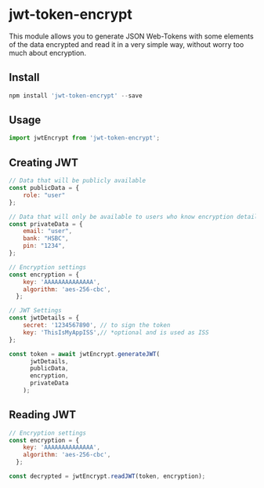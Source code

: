 # jwt-token-encrypt

This module allows you to generate JSON Web-Tokens with some elements of the data encrypted and read it in a very simple way, without worry too much about encryption.

## Install
```javascript
npm install 'jwt-token-encrypt' --save
```

## Usage
```javascript
import jwtEncrypt from 'jwt-token-encrypt';
```

## Creating JWT

```javascript
// Data that will be publicly available
const publicData = {
    role: "user"
};

// Data that will only be available to users who know encryption details.
const privateData = {
    email: "user",
    bank: "HSBC",
    pin: "1234",
};

// Encryption settings
const encryption = {
    key: 'AAAAAAAAAAAAAA',
    algorithm: 'aes-256-cbc',
  };

// JWT Settings
const jwtDetails = {
    secret: '1234567890', // to sign the token
    key: 'ThisIsMyAppISS',// *optional and is used as ISS
};

const token = await jwtEncrypt.generateJWT(
      jwtDetails,
      publicData,
      encryption,
      privateData
    );
```

## Reading JWT

``` javascript
// Encryption settings
const encryption = {
    key: 'AAAAAAAAAAAAAA',
    algorithm: 'aes-256-cbc',
  };

const decrypted = jwtEncrypt.readJWT(token, encryption);

 ```
